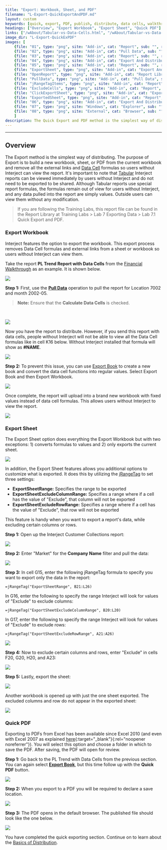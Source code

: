 ```yaml
---
title: "Export: Workbook, Sheet, and PDF"
filename: "L-Export-QuickExportAndPDF.md"
layout: custom
keywords: [quick, export, PDF, publish, distribute, data cells, walkthrough]
headings: ["Overview", "Export Workbook", "Export Sheet", "Quick PDF"]
links: ["/wAbout/Tabular-vs-Data-Cells.html", "/wAbout/Tabular-vs-Data-Cells.html", "/wAbout/Financial-Report.html", "/wGetStarted/INTERJECT-Ribbon-Menu-Items.html#pull-data", "/wGetStarted/INTERJECT-Ribbon-Menu-Items.html#export-book", "/wFunctions/jRangeTag.html", "https://learn.microsoft.com/en-us/troubleshoot/dynamics/gp/have-microsoft-save-pdf-xps-add-in", "/wGetStarted/INTERJECT-Ribbon-Menu-Items.html#export-book", "/wGetStarted/L-Export-BasicDist.html"]
image_dir: "L-Export-QuickExPDF"
images: [
	{file: "01", type: "png", site: "Add-in", cat: "Report", sub: "", report: "PL Trend Report", ribbon: "", config: ""}, 
	{file: "02", type: "png", site: "Add-in", cat: "Pull Data", sub: "", report: "PL Trend Report", ribbon: "Simple", config: ""}, 
	{file: "03", type: "png", site: "Add-in", cat: "Report", sub: "", report: "PL Trend Report", ribbon: "", config: ""}, 
	{file: "04", type: "png", site: "Add-in", cat: "Export And Distribution", sub: "", report: "PL Trend Report", ribbon: "Simple", config: ""}, 
	{file: "05", type: "png", site: "Add-in", cat: "Report", sub: "", report: "PL Trend Report", ribbon: "Simple", config: ""}, 
	{file: "ExportSheet", type: "png", site: "Add-in", cat: "Export And Distribution", sub: "", report: "", ribbon: "", config: ""}, 
	{file: "OpenReport", type: "png", site: "Add-in", cat: "Report Library", sub: "", report: "Interject Customer Collections", ribbon: "", config: ""}, 
	{file: "PullData", type: "png", site: "Add-in", cat: "Pull Data", sub: "", report: "Customer Aging Summary", ribbon: "", config: ""}, 
	{file: "jRangeTagItems", type: "png", site: "Add-in", cat: "Report", sub: "", report: "", ribbon: "", config: ""}, 
	{file: "ExcludeCells", type: "png", site: "Add-in", cat: "Report", sub: "", report: "Customer Aging Summary", ribbon: "", config: ""}, 
	{file: "ClickExportSheet", type: "png", site: "Add-in", cat: "Export And Distribution", sub: "", report: "", ribbon: "", config: ""}, 
	{file: "ExportedSheet", type: "png", site: "Add-in", cat: "Report", sub: "", report: "", ribbon: "", config: ""}, 
	{file: "06", type: "png", site: "Add-in", cat: "Export And Distribution", sub: "", report: "PL Trend Report", ribbon: "Simple", config: ""}, 
	{file: "07", type: "png", site: "Windows", cat: "Explorer", sub: "", report: "", ribbon: "", config: ""}, 
	{file: "08", type: "png", site: "External", cat: "Browser", sub: "", report: "PL Trend Report", ribbon: "", config: ""}
	]
description: The Quick Export and PDF method is the simplest way of distributing. The purpose of Quick Export is to build a new workbook from the current workbook and remove all the external links and Data Cell formulas so users without Interject can view the report.
---
```

* * *

## Overview

The Export method is the simplest way of distributing. The purpose of Export is to build a new workbook, sheet, or PDF from the current workbook and remove all the external links and [Data Cell](/wAbout/Tabular-vs-Data-Cells.html) formulas so users without Interject can view the report. It's important to note that [Tabular](/wAbout/Tabular-vs-Data-Cells.html) Interject reports can be viewed immediately by users without Interject and do not need to be exported to be shared. Although Tabular reports use special report formulas, the formulas remain out of view for users without Interject, and any data pulled into the report are simply values. Outside users can view them without any modification.

<blockquote class=lab_info>
 If you are following the Training Labs, this report file can be found in the Report Library at Training Labs > Lab 7 Exporting Data > Lab 7.1 Quick Export and PDF.
</blockquote>

### Export Workbook

Interject features the option to export the workbook. This export process removes Data Cell formulas and external links from a sheet or workbook so users without Interject can view them.

Take the report **PL Trend Report with Data Cells** from the [Financial Walkthrough](/wAbout/Financial-Report.html) as an example. It is shown below.

![](/images/L-Export-QuickExPDF/01.png)
<br>

**Step 1:** First, use the [**Pull Data**](/wGetStarted/INTERJECT-Ribbon-Menu-Items.html#pull-data) operation to pull the report for Location 7002 and month 2002-05.

<blockquote class=highlight_note>
<b>Note:</b> Ensure that the <b>Calculate Data Cells</b> is checked.
</blockquote>
<br>

![](/images/L-Export-QuickExPDF/02.png)
<br>

Now you have the report to distribute. However, if you send this report with data cells, people without Interject will not be able to view all the Data Cell formulas like in cell K16 below. Without Interject installed that formula will show as **#NAME**.

![](/images/L-Export-QuickExPDF/03.png)
<br>

**Step 2:** To prevent this issue, you can use [Export Book](/wGetStarted/INTERJECT-Ribbon-Menu-Items.html#export-book) to create a new book and convert the data cell functions into regular values. Select Export Book and then Export Workbook.

![](/images/L-Export-QuickExPDF/04.png)
<br>

Once complete, the report will upload into a brand new workbook with fixed values instead of data cell formulas. This allows users without Interject to view the report.

![](/images/L-Export-QuickExPDF/05.png)
<br>

### Export Sheet

The Export Sheet option does everything the Export Workbook but with two exceptions: 1) converts formulas to values and 2) only exports the current sheet.

![](/images/L-Export-QuickExPDF/ExportSheet.png)
<br>

In addition, the Export Sheet features allows you additional options to customize what is exported. It does this by utilizing the [jRangeTag](/wFunctions/jRangeTag.html) to set three settings:

* **ExportSheetRange:** Specifies the range to be exported
* **ExportSheetExcludeColumnRange:** Specifies a range where if a cell has the value of "Exclude", that column will not be exported
* **ExportSheetExcludeRowRange:** Specifies a range where if a cell has the value of "Exclude", that row will not be exported

This feature is handy when you want to export a report's data, while excluding certain columns or rows.

**Step 1:** Open up the Interject Customer Collections report:

![](/images/L-Export-QuickExPDF/OpenReport.png)
<br>

**Step 2:** Enter "Market" for the **Company Name** filter and pull the data:

![](/images/L-Export-QuickExPDF/PullData.png)
<br>

**Step 3:** In cell G15, enter the following jRangeTag formula to specify you want to export only the data in the report:

```
=jRangeTag("ExportSheetRange", B21:L26)
```

In G16, enter the following to specify the range Interject will look for values of "Exclude" to exclude columns:

```
=jRangeTag("ExportSheetExcludeColumnRange", B20:L20)
```

In G17, enter the following to specify the range Interject will look for values of "Exclude" to exclude rows:

```
=jRangeTag("ExportSheetExcludeRowRange", A21:A26)
```

![](/images/L-Export-QuickExPDF/jRangeTagItems.png)
<br>

**Step 4:** Now to exclude certain columns and rows, enter "Exclude" in cells F20, G20, H20, and A23:

![](/images/L-Export-QuickExPDF/ExcludeCells.png)
<br>


**Step 5:** Lastly, export the sheet:

![](/images/L-Export-QuickExPDF/ClickExportSheet.png)
<br>

Another workbook is opened up with just the one sheet exported. The excluded columns and row do not appear in the exported sheet:

![](/images/L-Export-QuickExPDF/ExportedSheet.png)
<br>

### Quick PDF

Exporting to PDFs from Excel has been available since Excel 2010 (and even with Excel 2007 as explained [here](https://learn.microsoft.com/en-us/troubleshoot/dynamics/gp/have-microsoft-save-pdf-xps-add-in){:target="_blank"}{:rel="noopener noreferrer"}). You will select this option and choose a folder in which to save the PDF. After saving, the PDF will open for review.

**Step 1:** Go back to the PL Trend with Data Cells from the previous section. You can again select [**Export Book**](/wGetStarted/INTERJECT-Ribbon-Menu-Items.html#export-book), but this time follow up with the **Quick PDF** button.

![](/images/L-Export-QuickExPDF/06.png)
<br>

**Step 2:** When you export to a PDF you will be required to declare a save location.

![](/images/L-Export-QuickExPDF/07.png)
<br>

**Step 3:** The PDF opens in the default browser. The published file should look like the one below.

![](/images/L-Export-QuickExPDF/08.png)
<br>

You have completed the quick exporting section. Continue on to learn about the [Basics of Distribution](/wGetStarted/L-Export-BasicDist.html).
